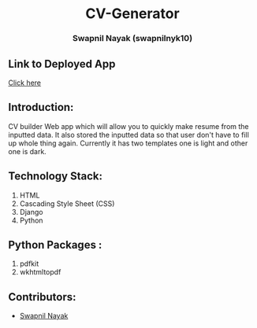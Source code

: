 <h1 align="center">CV-Generator</h1>
<h3 align="center">Swapnil Nayak (swapnilnyk10)</h3>

 ## Link to Deployed App
 <a href="https://cv-generator-swapnilnyk10.herokuapp.com/">Click here</a>
 ## Introduction:
  CV builder Web app which will allow you to quickly make resume from the inputted data. It also stored the inputted data so that user don't have to fill up whole thing again.
  Currently it has two templates one is light and other one is dark.
  
 ## Technology Stack:
  1) HTML
  2) Cascading Style Sheet (CSS)
  3) Django
  4) Python
  
 ## Python Packages :
  1) pdfkit
  2) wkhtmltopdf
  
 ## Contributors:
* [Swapnil Nayak](https://github.com/swapnilnyk10)
